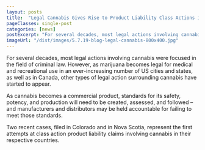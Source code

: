```yaml
---
layout: posts
title:  "Legal Cannabis Gives Rise to Product Liability Class Actions in the US and Canada"
pageClasses: single-post
categories: [news]
postExcerpt: "For several decades, most legal actions involving cannabis were focused in the field of criminal law. However, as marijuana becomes legal for medical and recreational use in an ever-increasing number of US cities and states"
imageUrl: "/dist/images/5.7.19-blog-legal-cannabis-800x400.jpg"
---
```


<p>For several decades, most legal actions involving cannabis were focused in the field of criminal law. However, as marijuana becomes legal for medical and recreational use in an ever-increasing number of US cities and states, as well as in Canada, other types of legal action surrounding cannabis have started to appear.</p>
<p>As cannabis becomes a commercial product, standards for its safety, potency, and production will need to be created, assessed, and followed – and manufacturers and distributors may be held accountable for failing to meet those standards.</p>
<p>Two recent cases, filed in Colorado and in Nova Scotia, represent the first attempts at class action product liability claims involving cannabis in their respective countries.
</p>